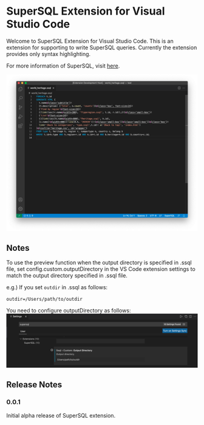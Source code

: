 # SuperSQL Extension for Visual Studio Code

Welcome to SuperSQL Extension for Visual Studio Code. This is an extension for supporting to write SuperSQL queries. Currently the extension provides only syntax highlighting.

For more information of SuperSQL, visit [here](http://ssql.db.ics.keio.ac.jp/).

![Sample image of highlighting](images/screenshot.png)

## Notes

To use the preview function when the output directory is specified in .ssql file, set config.custom.outputDirectory in the VS Code extension settings to match the output directory specified in .ssql file.

e.g.)
If you set `outdir` in .ssql as follows:

```.ssql
outdir=/Users/path/to/outdir
```

You need to configure outputDirectory as follows:
![Notes - configure outputDirectory](images/configure_outputDirectory.png)

## Release Notes

### 0.0.1

Initial alpha release of SuperSQL extension.
